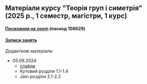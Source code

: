 ## Матеріали курсу "Теорія груп і симетрія" (2025 р., 1 семестр, магістри, 1 курс)

 <!--<details>-->
   <!--<summary> -->

#### [Посилання на zoom](https://cern.zoom.us/j/66654166304?pwd=yHmoaRNUrHEkrPTYIFN2kXAoJJsgIc.1) (паскод 156629)

#### [Записи занять](https://cernbox.cern.ch/s/nxHclH3Z4T1yKCT)

  <!--</summary>-->
  Додакткові матеріали:  
  - 05.09.2024
     - [слайди](https://github.com/zenaiev/hep2025_groups/tree/main/slides/1/1.pdf)
     - Кутовий розділи 1.1-1.4
     - Jain розділи 2.1-2.2
